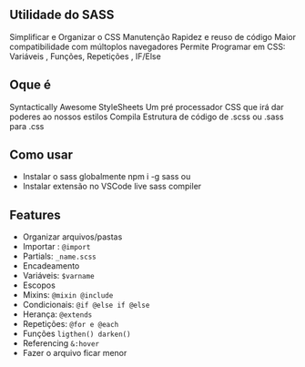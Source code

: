 ## Utilidade do SASS
Simplificar e Organizar o CSS
Manutenção
Rapidez e reuso de código
Maior compatibilidade com múltoplos navegadores
Permite Programar em CSS: Variáveis , Funções, Repetições , IF/Else

## Oque é 
Syntactically Awesome StyleSheets
Um pré processador CSS que irá dar poderes ao nossos estilos
Compila Estrutura de código de .scss ou .sass para .css


## Como usar
- Instalar o sass globalmente npm i -g sass
ou
- Instalar extensão no VSCode live sass compiler

## Features 
- Organizar arquivos/pastas
- Importar : `@import`
- Partials: `_name.scss`
- Encadeamento
- Variáveis: `$varname`
- Escopos
- Mixins: `@mixin @include`
- Condicionais: `@if @else if @else`
- Herança: `@extends`
- Repetições: `@for e @each`
- Funções `ligthen() darken()`
- Referencing `&:hover`
- Fazer o arquivo ficar menor